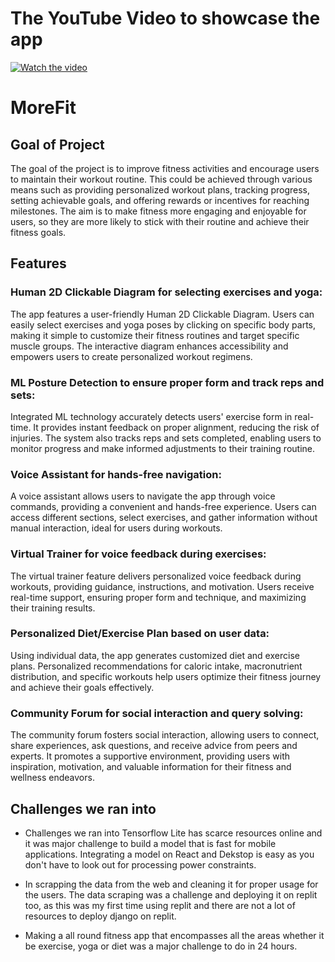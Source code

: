 # The YouTube Video to showcase the app

[![Watch the video](https://i.imgur.com/DMedKWB.jpg)](https://youtu.be/h7gDO-5mnqs)

# MoreFit

## Goal of Project

The goal of the project is to improve fitness activities and encourage users to maintain their workout routine. This could be achieved through various means such as providing personalized workout plans, tracking progress, setting achievable goals, and offering rewards or incentives for reaching milestones. The aim is to make fitness more engaging and enjoyable for users, so they are more likely to stick with their routine and achieve their fitness goals.

## Features

### Human 2D Clickable Diagram for selecting exercises and yoga:

The app features a user-friendly Human 2D Clickable Diagram. Users can easily select exercises and yoga poses by clicking on specific body parts, making it simple to customize their fitness routines and target specific muscle groups. The interactive diagram enhances accessibility and empowers users to create personalized workout regimens.

### ML Posture Detection to ensure proper form and track reps and sets:
Integrated ML technology accurately detects users' exercise form in real-time. It provides instant feedback on proper alignment, reducing the risk of injuries. The system also tracks reps and sets completed, enabling users to monitor progress and make informed adjustments to their training routine.

### Voice Assistant for hands-free navigation:
A voice assistant allows users to navigate the app through voice commands, providing a convenient and hands-free experience. Users can access different sections, select exercises, and gather information without manual interaction, ideal for users during workouts.

### Virtual Trainer for voice feedback during exercises:
The virtual trainer feature delivers personalized voice feedback during workouts, providing guidance, instructions, and motivation. Users receive real-time support, ensuring proper form and technique, and maximizing their training results.

### Personalized Diet/Exercise Plan based on user data:
Using individual data, the app generates customized diet and exercise plans. Personalized recommendations for caloric intake, macronutrient distribution, and specific workouts help users optimize their fitness journey and achieve their goals effectively.

### Community Forum for social interaction and query solving:
The community forum fosters social interaction, allowing users to connect, share experiences, ask questions, and receive advice from peers and experts. It promotes a supportive environment, providing users with inspiration, motivation, and valuable information for their fitness and wellness endeavors.

## Challenges we ran into

- Challenges we ran into
Tensorflow Lite has scarce resources online and it was major challenge to build a model that is fast for mobile applications. Integrating a model on React and Dekstop is easy as you don't have to look out for processing power constraints.

- In scrapping the data from the web and cleaning it for proper usage for the users. The data scraping was a challenge and deploying it on replit too, as this was my first time using replit and there are not a lot of resources to deploy django on replit.

- Making a all round fitness app that encompasses all the areas whether it be exercise, yoga or diet was a major challenge to do in 24 hours.